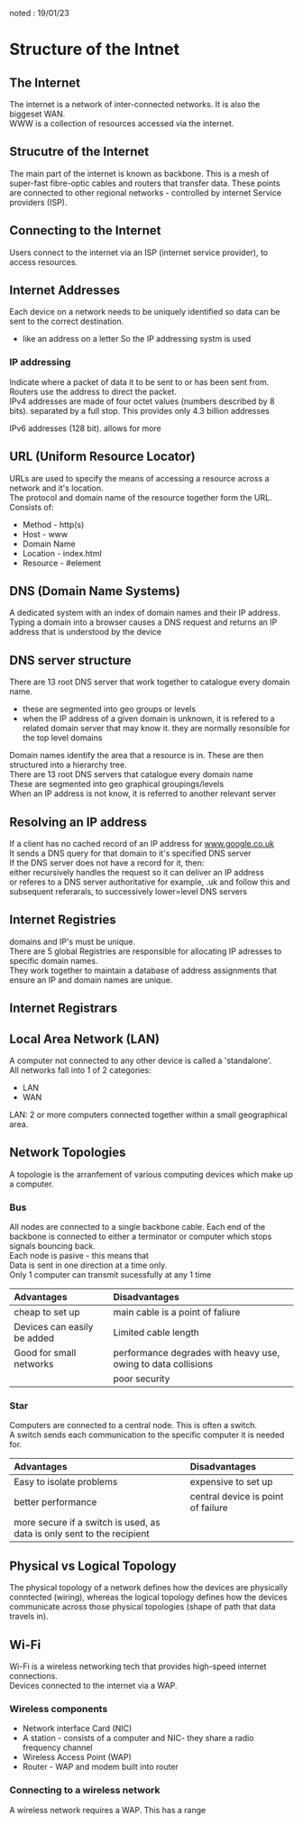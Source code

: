 noted : 19/01/23

# Structure of the Intnet

## The Internet

The internet is a network of inter-connected networks. It is also the biggeset WAN.  
WWW is a collection of resources accessed via the internet.

## Strucutre of the Internet

The main part of the internet is known as backbone. This is a mesh of super-fast fibre-optic cables and routers that transfer data.
These points are connected to other regional networks - controlled by internet Service providers (ISP).

## Connecting to the Internet

Users connect to the internet via an ISP (internet service provider), to access resources.

## Internet Addresses

Each device on a network needs to be uniquely identified so data can be sent to the correct destination.

-   like an address on a letter
    So the IP addressing systm is used

### IP addressing

Indicate where a packet of data it to be sent to or has been sent from. Routers use the address to direct the packet.  
IPv4 addresses are made of four octet values (numbers described by 8 bits). separated by a full stop. This provides only 4.3 billion addresses

IPv6 addresses (128 bit). allows for more

## URL (Uniform Resource Locator)

URLs are used to specify the means of accessing a resource across a network and it's location.  
The protocol and domain name of the resource together form the URL.  
Consists of:

-   Method - http(s)
-   Host - www
-   Domain Name
-   Location - index.html
-   Resource - #element

## DNS (Domain Name Systems)

A dedicated system with an index of domain names and their IP address.  
Typing a domain into a browser causes a DNS request and returns an IP address that is understood by the device

## DNS server structure

There are 13 root DNS server that work together to catalogue every domain name.

-   these are segmented into geo groups or levels
-   when the IP address of a given domain is unknown, it is refered to a related domain server that may know it.
    they are normally resonsible for the top level domains

Domain names identify the area that a resource is in. These are then structured into a hierarchy tree.  
There are 13 root DNS servers that catalogue every domain name  
These are segmented into geo graphical groupings/levels  
When an IP address is not know, it is referred to another relevant server

## Resolving an IP address

If a client has no cached record of an IP address for www.google.co.uk  
It sends a DNS query for that domain to it's specified DNS server  
If the DNS server does not have a record for it, then:  
either recursively handles the request so it can deliver an IP address  
or referes to a DNS server authoritative for example, .uk and follow this and subsequent referarals, to successively lower=level DNS servers

## Internet Registries

domains and IP's must be unique.  
There are 5 global Registries are responsible for allocating IP adresses to specific domain names.  
They work together to maintain a database of address assignments that ensure an IP and domain names are unique.

## Internet Registrars

## Local Area Network (LAN)

A computer not connected to any other device is called a 'standalone'.  
All networks fall into 1 of 2 categories:

-   LAN
-   WAN

LAN: 2 or more computers connected together within a small geographical area.

## Network Topologies

A topologie is the arranfement of various computing devices which make up a computer.

### Bus

All nodes are connected to a single backbone cable.
Each end of the backbone is connected to either a terminator or computer which stops signals bouncing back.  
Each node is pasive - this means that  
Data is sent in one direction at a time only.  
Only 1 computer can transmit sucessfully at any 1 time

| Advantages                  | Disadvantages                                                 |
| :-------------------------- | :------------------------------------------------------------ |
| cheap to set up             | main cable is a point of faliure                              |
| Devices can easily be added | Limited cable length                                          |
| Good for small networks     | performance degrades with heavy use, owing to data collisions |
|                             | poor security                                                 |

### Star

Computers are connected to a central node. This is often a switch.  
A switch sends each communication to the specific computer it is needed for.

| Advantages                                                             | Disadvantages                      |
| :--------------------------------------------------------------------- | :--------------------------------- |
| Easy to isolate problems                                               | expensive to set up                |
| better performance                                                     | central device is point of failure |
| more secure if a switch is used, as data is only sent to the recipient |                                    |

## Physical vs Logical Topology

The physical topology of a network defines how the devices are physically conntected (wiring), whereas the logical topology defines how the devices communicate across those physical topologies (shape of path that data travels in).

## Wi-Fi

Wi-Fi is a wireless networking tech that provides high-speed internet connections.  
Devices connected to the internet via a WAP.

### Wireless components

-   Network interface Card (NIC)
-   A station - consists of a computer and NIC- they share a radio frequency channel
-   Wireless Access Point (WAP)
-   Router - WAP and modem built into router

### Connecting to a wireless network

A wireless network requires a WAP. This has a range
